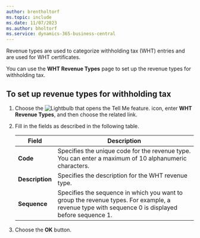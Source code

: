 ```yaml
---
author: brentholtorf
ms.topic: include
ms.date: 11/07/2023
ms.author: bholtorf
ms.service: dynamics-365-business-central
---
```

Revenue types are used to categorize withholding tax (WHT) entries and are used for WHT certificates.  

You can use the **WHT Revenue Types** page to set up the revenue types for withholding tax.  

## To set up revenue types for withholding tax  

1. Choose the ![Lightbulb that opens the Tell Me feature.](../../../media/ui-search/search_small.png "Tell me what you want to do") icon, enter **WHT Revenue Types**, and then choose the related link.  
2. Fill in the fields as described in the following table.  

    |Field|Description|  
    |---------------------------------|---------------------------------------|  
    |**Code**|Specifies the unique code for the revenue type. You can enter a maximum of 10 alphanumeric characters.|  
    |**Description**|Specifies the description for the WHT revenue type.|  
    |**Sequence**|Specifies the sequence in which you want to group the revenue types. For example, a revenue type with sequence 0 is displayed before sequence 1.|  

3. Choose the **OK** button.  
